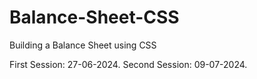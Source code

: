 # Balance-Sheet-CSS
Building a Balance Sheet using CSS

First Session: 27-06-2024.
Second Session: 09-07-2024.
